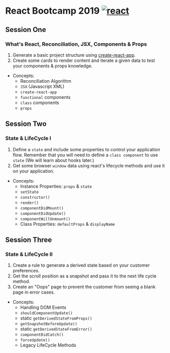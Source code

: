 # React Bootcamp 2019 [![react](https://www.iconfinder.com/icons/1174949/download/png/32)](https://reactjs.org/)
## Session One
### What's React, Reconciliation, JSX, Components & Props
  1. Generate a basic project structure using [create-react-app](https://facebook.github.io/create-react-app/docs/getting-started).
  2. Create some cards to render content and iterate a given data to test your components & props knowledge.
  * Concepts: 
    * Reconciliation Algorithm
    * `JSX` (Javascript XML)
    * `create-react-app`
    * `functional` components
    * `class` components
    * `props`

## Session Two
### State & LifeCycle I
  1. Define a `state` and include some properties to control your application flow. Remember that you will need to define a `class component` to use `state` (We will learn about hooks later.)
  2. Get some browser `window` data using react's lifecycle methods and use it on your application.
  * Concepts:
    * Instance Properties: `props` & `state`
    * `setState`
    * `constructor()`
    * `render()`
    * `componentDidMount()`
    * `componentDidUpdate()`
    * `componentWillUnmount()`
    * Class Properties: `defaultProps` & `displayName`

## Session Three
### State & LifeCycle II
  1. Create a rule to generate a derived state based on your customer preferences.
  2. Get the scroll position as a snapshot and pass it to the next life cycle method.
  3. Create an "Oops" page to prevent the customer from seeing a blank page in error cases.

  * Concepts:
    * Handling DOM Events
    * `shouldComponentUpdate()`
    * static `getDerivedStateFromProps()`
    * `getSnapshotBeforeUpdate()`
    * static `getDerivedStateFromError()`
    * `componentDidCatch()`
    * `forceUpdate()`
    * Legacy LifeCycle Methods
